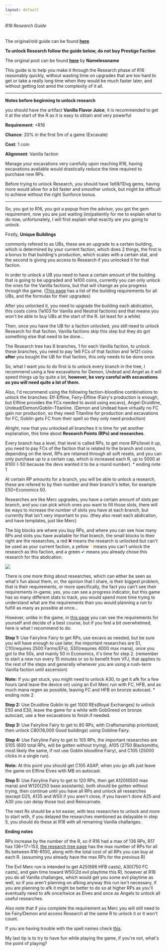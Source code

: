 ```yaml
---
layout: default
---
```


###### R16 Research Guide

The original/old guide can be found **[here](/realm/OldR16Guide/)**

**To unlock Research follow the guide below, do not buy Prestige Faction**

The original post can be found **[here](https://www.kongregate.com/forums/8945-realm-grinder/topics/1264578)** by **Namelessname**

This guide is to help you make it through the Research phase of R16 reasonably quickly, without wasting time on upgrades that are too hard to get or take a really long time when they would be much faster later, and without getting lost amid the complexity of it all.

---

**Notes before beginning to unlock research**

you should have the artifact **Vanilla Flavor Juice**, it is recommended to get it at the start of the R as it is easy to obtain and very powerful

**Requirement**: +R16

**Chance**: 20% in the first 5m of a game (Excavate)

**Cost**: 1 coin

**Alignment**: Vanilla faction

Manage your excavations very carefully upon reaching R16, having excavations available would drastically reduce the time required to purchase new RPs.

Before trying to unlock Research, you should have 1e69/1Dvg gems, having more would allow for a bit faster and smoother unlock, but might be difficult to achieve without the right Sunforce bonus.

---

So, you got to R16, you got a popup from the advisor, you got the gem requirement, now you are just waiting (im)patiently for me to explain what to do now, unfortunately, I will first explain what exactly are you going to unlock.

Firstly, **Unique Buildings**

commonly refered to as UBs, these are an upgrade to a certain building, which is determined by your current faction, which does 2 things, the first is a bonus to that building's production, which scales with a certain stat, and the second is giving you access to Research if you unlocked it for that faction.

In order to unlock a UB you need to have a certain amount of the building that is going to be upgraded and 1e100 coins, currently you can only unlock the ones for the Vanilla factions, but that will change as you progress through the game. ([This page](/realm/UniqueBuilding) has a list of the building requirements for all UBs, and the formulas for their upgrades)

After you unlocked it, you need to upgrade the building each abdication, this costs coins (1e103 for Vanilla and Neutral factions) and that means you won't be able to buy UBs at the start of the R. (at least for a while)

Then, once you have the UB for a faction unlocked, you still need to unlock Research for that faction, Vanilla factions skip this step but they do got something else that need to be done...

The Research tree has 6 branches, 1 for each Vanilla faction, to unlock these branches, you need to pay 1e6 FCs of that faction and 1e121 coins **after** you bought the UB for that faction, this only needs to be done once.

So, what I want you to do first is to unlock every branch in the tree, I recommend using a few excavations for Demon, Undead and Angel as it will speed things up by quite a lot, **however, be very careful with excavations as you will need quite a lot of them.**

Also, I'd recommend using the following faction-bloodline combinations to unlock the branches: Elf-Elfline, Fairy-Elfline (Fairy's production is enough, but Elfline provides the FCs needed to avoid using excavs), Angel-Druidline, Undead/Demon/Goblin-Titanline. (Demon and Undead have virtually no FC gain nor production, so they need Titanline for production and excavations for FC, Goblin gets FC from their spell so they only need production)

Alright, now that you unlocked all branches it is time for yet another explanation, this time about **Research Points (RPs) and researches**.

Every branch has a level, that level is called RPs, to get more RPs/level it up, you need to pay FCs of the faction that is related to the branch and coins, depending on the level, RPs are retained through all soft resets, and you can only purchase up to a certain cap, which is increased each R, up to 5000 at R100 (-50 because the devs wanted it to be a round number). * ending note 1

At certain RP amounts for a branch, you will be able to unlock a research, these are refered to by their number and their branch's letter, for example E50=Economics 50.

Researches are like Merc upgrades, you have a certain amount of slots per branch, and you can pick which ones you want to fill those slots, there will be ways to increase the number of slots you have at each branch, but currently that isn't very important to you. (they also reset each abdication, and have templates, just like Merc)

The big blocks are where you buy RPs, and where you can see how many RPs and slots you have available for that branch, the small blocks to their right are the researches, a red <span style="color: darkred;">&#10060;</span> means the research is unlocked but can't be used as your current faction, a yellow <span style="color: yellow;">&#63;</span> means you can't unlock the research as this faction, and a green <span style="color: green;">&#10004;</span> means you already chose this research for this abdication.

![](/realm/assets/img/picks/bigblockresearch.png)

There is one more thing about researches, which can either be seen as what's fun about them, or, the opinion that I share, is their biggest problem, that is their requirements, or more specifically, the fact you can't see their requirements in-game, yes, you can see a progress indicator, but this game has so many different stats to track, you would spend more time trying to understand what are the requirements than you would planning a run to fulfill as many as possible at once...

However, unlike in the game, in [this page](/realm/Researchtree/) you can see the requirements for yourself and decide of a best course, but if you feel a bit overwhelmed, here is what I recommend to do:

**Step 1:** Use Fairyline Fairy to get RPs, use excavs as needed, but be sure you will have enough to use later, the important researches are S1, C10(requires 2500 Farms/EFs), S30(requires 4000 max mana), once you got to the 50s, and mainly 50 in Economics, it's time for step 2. (remember to start a new run every 15 minutes or so to benefit from VFJ, that applies to the rest of the steps and generally whenever you are using a rush-term Vanilla faction until ascension)

**Note:** If you get stuck, you might need to unlock A30, to get it afk for a few hours (and leave the device on) using an Evil Merc run with FC, HFB, and as much mana regen as possible, leaving FC and HFB on bronze autocast.  * ending note 2

**Step 2:** Use Druidline Goblin to get 1000 REs(Royal Exchanges) to unlock E50 and E30, leave the game for a while with GobGreed on bronze autocast, use a few excavations to finish if needed.

**Step 3:** Use Fairyline Fairy to get to 80 RPs, with Craftsmanship prioritized, then unlock C80(16,000 Good buildings) using Gobline Fairy.

**Step 4:** Use Fairyline Fairy to get to 105 RPs, the important researches are S105 (600 total RPs, will be gotten without trying), A105 (2750 Blacksmiths, most likely the same, if not use Goblin bloodline Fairy), and C105 (25000 clicks in a single run).

**Note:** At this point you should get C105 ASAP, when you go afk just leave the game on Elfline Elves with MB on autocast.

**Step 5:** Use Fairyline Fairy to get to 120 RPs, then get A120(6500 max mana) and W120(250 base assistants), both should be gotten without trying, then continue until you have all RPs and unlock all researches (except D25, A135 and W50 if you aren't close, if you haven't done A25 and A30 you can delay those too) and Reincarnate.

The next Rs should be a lot easier, with less researches to unlock and more to start with, if you delayed the researches mentioned as delayable in step 5, you should do these at R18 with all remaining Vanilla challanges.

**Ending notes**

RPs increase by the number of the R, so if R16 had a max of 136 RPs, R17 has 136+17=153, [the research tree page](/realm/Researchtree) has the max number of RPs for all Rs between R16-R100, along with the total cost of all RPs you can buy at each R. (assuming you already have the max RPs for the previous R)

The Evil Merc run is intended to get A25(666 HFB casts), A30(750 FC casts), and gain time toward W50(2d evil playtime this R), however at R18 you do all Vanilla challanges, which would get you some evil playtime as well, so if you aren't planning on afking anyway this run isn't necessary, if you are planning to afk it might be better to do so at higher RPs as you'll eventually need to afk once/twice as Elves and once as Angels to unlock all useful researches.

Also note that if you complete the requirement as Merc you will still need to be Fairy/Demon and access Research at the same R to unlock it or it won't count.

If you are having trouble with the spell names check [this](/realm/Terminology/).

My last tip is to try to have fun while playing the game, if you're not, what's the point of playing?
